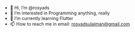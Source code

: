 - 👋 Hi, I’m @rosyads
- 👀 I’m interested in Programming anything, really
- 🌱 I’m currently learning Flutter
- 📫 How to reach me in email: rosyadsulaiman@gmail.com

<!---
rosyads/rosyads is a ✨ special ✨ repository because its `README.md` (this file) appears on your GitHub profile.
You can click the Preview link to take a look at your changes.
--->
